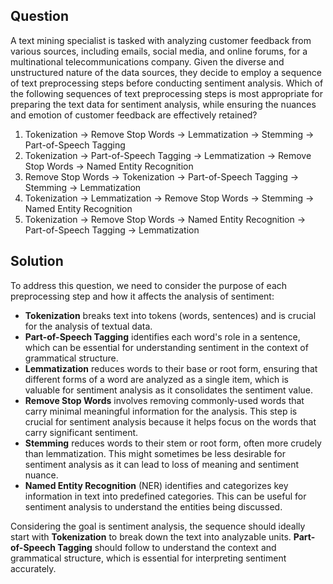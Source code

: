 ## Question

A text mining specialist is tasked with analyzing customer feedback from various sources, including emails, social media, and online forums, for a multinational telecommunications company. Given the diverse and unstructured nature of the data sources, they decide to employ a sequence of text preprocessing steps before conducting sentiment analysis. Which of the following sequences of text preprocessing steps is most appropriate for preparing the text data for sentiment analysis, while ensuring the nuances and emotion of customer feedback are effectively retained?

1. Tokenization -> Remove Stop Words -> Lemmatization -> Stemming -> Part-of-Speech Tagging
2. Tokenization -> Part-of-Speech Tagging -> Lemmatization -> Remove Stop Words -> Named Entity Recognition
3. Remove Stop Words -> Tokenization -> Part-of-Speech Tagging -> Stemming -> Lemmatization
4. Tokenization -> Lemmatization -> Remove Stop Words -> Stemming -> Named Entity Recognition
5. Tokenization -> Remove Stop Words -> Named Entity Recognition -> Part-of-Speech Tagging -> Lemmatization

## Solution

To address this question, we need to consider the purpose of each preprocessing step and how it affects the analysis of sentiment:

- **Tokenization** breaks text into tokens (words, sentences) and is crucial for the analysis of textual data.
- **Part-of-Speech Tagging** identifies each word's role in a sentence, which can be essential for understanding sentiment in the context of grammatical structure.
- **Lemmatization** reduces words to their base or root form, ensuring that different forms of a word are analyzed as a single item, which is valuable for sentiment analysis as it consolidates the sentiment value.
- **Remove Stop Words** involves removing commonly-used words that carry minimal meaningful information for the analysis. This step is crucial for sentiment analysis because it helps focus on the words that carry significant sentiment.
- **Stemming** reduces words to their stem or root form, often more crudely than lemmatization. This might sometimes be less desirable for sentiment analysis as it can lead to loss of meaning and sentiment nuance.
- **Named Entity Recognition** (NER) identifies and categorizes key information in text into predefined categories. This can be useful for sentiment analysis to understand the entities being discussed.

Considering the goal is sentiment analysis, the sequence should ideally start with **Tokenization** to break down the text into analyzable units. **Part-of-Speech Tagging** should follow to understand the context and grammatical structure, which is essential for interpreting sentiment accurately.